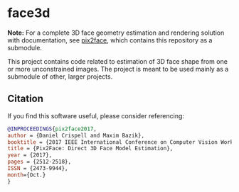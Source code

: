 # face3d

__Note:__ For a complete 3D face geometry estimation and rendering solution with documentation, see [pix2face](https://github.com/VisionSystemsInc/pix2face), which contains this repository as a submodule.

This project contains code related to estimation of 3D face shape from one or more unconstrained images.
The project is meant to be used mainly as a submodule of other, larger projects.


## Citation
If you find this software useful, please consider referencing:

```bibtex
@INPROCEEDINGS{pix2face2017,
author = {Daniel Crispell and Maxim Bazik},
booktitle = {2017 IEEE International Conference on Computer Vision Workshop (ICCVW)},
title = {Pix2Face: Direct 3D Face Model Estimation},
year = {2017},
pages = {2512-2518},
ISSN = {2473-9944},
month={Oct.}
}
```
